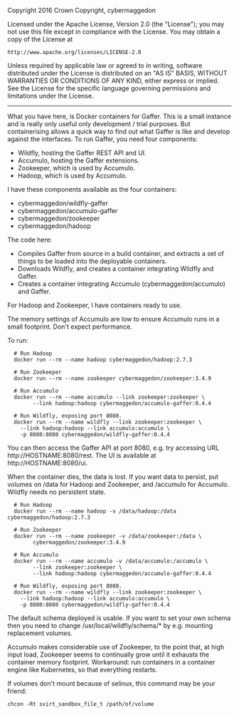 
Copyright 2016 Crown Copyright, cybermaggedon

Licensed under the Apache License, Version 2.0 (the "License");
you may not use this file except in compliance with the License.
You may obtain a copy of the License at

    http://www.apache.org/licenses/LICENSE-2.0

Unless required by applicable law or agreed to in writing, software
distributed under the License is distributed on an "AS IS" BASIS,
WITHOUT WARRANTIES OR CONDITIONS OF ANY KIND, either express or implied.
See the License for the specific language governing permissions and
limitations under the License.

-------

What you have here, is Docker containers for Gaffer.  This is a small
instance and is really only useful only development / trial
purposes.  But containerising allows a quick way to find out what Gaffer is
like and develop against the interfaces.  To run Gaffer, you need four
components:
- Wildfly, hosting the Gaffer REST API and UI.
- Accumulo, hosting the Gaffer extensions.
- Zookeeper, which is used by Accumulo.
- Hadoop, which is used by Accumulo.

I have these components available as the four containers:
- cybermaggedon/wildfly-gaffer
- cybermaggedon/accumulo-gaffer
- cybermaggedon/zookeeper
- cybermaggedon/hadoop

The code here:
- Compiles Gaffer from source in a build container, and extracts a set of
  things to be loaded into the deployable containers.
- Downloads Wildfly, and creates a container integrating Wildfly and Gaffer.
- Creates a container integrating Accumulo (cybermaggedon/accumulo) and
  Gaffer.

For Hadoop and Zookeeper, I have containers ready to use.

The memory settings of Accumulo are low to ensure Accumulo runs in a
small footprint.  Don't expect performance.

To run:

```
  # Run Hadoop
  docker run --rm --name hadoop cybermaggedon/hadoop:2.7.3

  # Run Zookeeper
  docker run --rm --name zookeeper cybermaggedon/zookeeper:3.4.9

  # Run Accumulo
  docker run --rm --name accumulo --link zookeeper:zookeeper \
        --link hadoop:hadoop cybermaggedon/accumulo-gaffer:0.4.4

  # Run Wildfly, exposing port 8080.
  docker run --rm --name wildfly --link zookeeper:zookeeper \
    --link hadoop:hadoop --link accumulo:accumulo \
    -p 8080:8080 cybermaggedon/wildfly-gaffer:0.4.4
```

You can then access the Gaffer API at port 8080, e.g. try accessing URL
http://HOSTNAME:8080/rest.  The UI is available at http://HOSTNAME:8080/ui.

When the container dies, the data is lost.  If you want data to persist,
put volumes on /data for Hadoop and Zookeeper, and /accumulo for Accumulo.
Wildfly needs no persistent state.

```
  # Run Hadoop
  docker run --rm --name hadoop -v /data/hadoop:/data cybermaggedon/hadoop:2.7.3

  # Run Zookeeper
  docker run --rm --name zookeeper -v /data/zookeeper:/data \
        cybermaggedon/zookeeper:3.4.9

  # Run Accumulo
  docker run --rm --name accumulo -v /data/accumulo:/accumulo \
        --link zookeeper:zookeeper \
        --link hadoop:hadoop cybermaggedon/accumulo-gaffer:0.4.4

  # Run Wildfly, exposing port 8080.
  docker run --rm --name wildfly --link zookeeper:zookeeper \
    --link hadoop:hadoop --link accumulo:accumulo \
    -p 8080:8080 cybermaggedon/wildfly-gaffer:0.4.4
```

The default schema deployed is usable.  If you want to set your own schema
then you need to change /usr/local/wildfly/schema/* by e.g. mounting
replacement volumes.

Accumulo makes considerable use of Zookeeper, to the point that, at high
input load, Zookeeper seems to continually grow until it exhausts the
container memory footprint.  Workaround: run containers in a container engine
like Kubernetes, so that everything restarts.

If volumes don't mount because of selinux, this command may be your friend:

  ```chcon -Rt svirt_sandbox_file_t /path/of/volume```
